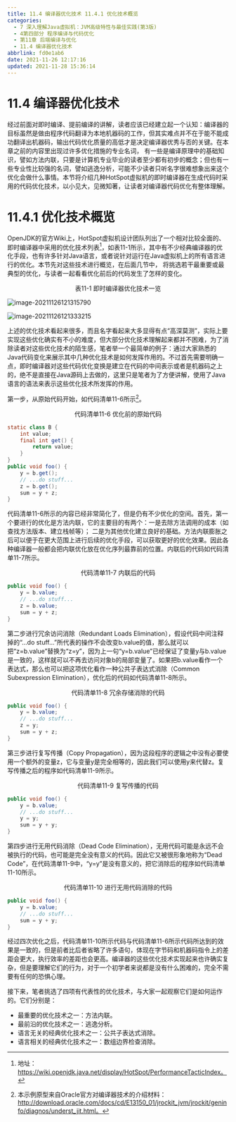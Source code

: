 ```yaml
---
title: 11.4 编译器优化技术 11.4.1 优化技术概览
categories: 
  - 7 深入理解Java虛拟机：JVM高级特性与最佳实践(第3版)
  - 4第四部分 程序编译与代码优化
  - 第11章 后端编译与优化
  - 11.4 编译器优化技术
abbrlink: fd0e1ab6
date: 2021-11-26 12:17:16
updated: 2021-11-28 15:36:14
---
```

# 11.4 编译器优化技术
经过前面对即时编译、提前编译的讲解，读者应该已经建立起一个认知：编译器的目标虽然是做由程序代码翻译为本地机器码的工作，但其实难点并不在于能不能成功翻译出机器码，输出代码优化质量的高低才是决定编译器优秀与否的关键。在本章之前的内容里出现过许多优化措施的专业名词， 有一些是编译原理中的基础知识，譬如方法内联，只要是计算机专业毕业的读者至少都有初步的概念；但也有一些专业性比较强的名词，譬如逃逸分析，可能不少读者只听名字很难想象出来这个优化会做什么事情。本节将介绍几种HotSpot虚拟机的即时编译器在生成代码时采用的代码优化技术，以小见大，见微知著，让读者对编译器代码优化有整体理解。

# 11.4.1 优化技术概览
OpenJDK的官方Wiki上，HotSpot虚拟机设计团队列出了一个相对比较全面的、即时编译器中采用的优化技术列表[^1]，如表11-1所示，其中有不少经典编译器的优化手段，也有许多针对Java语言，或者说针对运行在Java虚拟机上的所有语言进行的优化。本节先对这些技术进行概览，在后面几节中， 将挑选若干最重要或最典型的优化，与读者一起看看优化前后的代码发生了怎样的变化。

<center>表11-1 即时编译器优化技术一览</center>

![image-20211126121315790](https://raw.githubusercontent.com/lanlan2017/images/master/Blog/2021/11/20211126121316.png)

![image-20211126121333215](https://raw.githubusercontent.com/lanlan2017/images/master/Blog/2021/11/20211126121333.png)

上述的优化技术看起来很多，而且名字看起来大多显得有点“高深莫测”，实际上要实现这些优化确实有不小的难度，但大部分优化技术理解起来都并不困难，为了消除读者对这些优化技术的陌生感，笔者举一个最简单的例子：通过大家熟悉的Java代码变化来展示其中几种优化技术是如何发挥作用的。不过首先需要明确一点，即时编译器对这些代码优化变换是建立在代码的中间表示或者是机器码之上的，绝不是直接在Java源码上去做的，这里只是笔者为了方便讲解，使用了Java语言的语法来表示这些优化技术所发挥的作用。

第一步，从原始代码开始，如代码清单11-6所示[^2]。

<center>代码清单11-6 优化前的原始代码</center>

```java
static class B {
    int value;
    final int get() {
        return value;
    }
}
public void foo() {
    y = b.get();
    // ...do stuff... 
    z = b.get();
    sum = y + z;
}
```
代码清单11-6所示的内容已经非常简化了，但是仍有不少优化的空间。首先，第一个要进行的优化是方法内联，它的主要目的有两个：一是去除方法调用的成本（如查找方法版本、建立栈帧等）； 二是为其他优化建立良好的基础。方法内联膨胀之后可以便于在更大范围上进行后续的优化手段，可以获取更好的优化效果。因此各种编译器一般都会把内联优化放在优化序列最靠前的位置。内联后的代码如代码清单11-7所示。

<center>代码清单11-7 内联后的代码</center>

```java
public void foo() {
    y = b.value;
    // ...do stuff... 
    z = b.value;
    sum = y + z;
}
```

第二步进行冗余访问消除（Redundant Loads Elimination），假设代码中间注释掉的“…do stuff…”所代表的操作不会改变b.value的值，那么就可以把“z=b.value”替换为“z=y”，因为上一句“y=b.value”已经保证了变量y与b.value是一致的，这样就可以不再去访问对象b的局部变量了。如果把b.value看作一个表达式，那么也可以把这项优化看作一种公共子表达式消除（Common Subexpression Elimination），优化后的代码如代码清单11-8所示。

<center>代码清单11-8 冗余存储消除的代码</center>

```java
public void foo() {
    y = b.value;
    // ...do stuff... 
    z = y;
    sum = y + z;
}
```
第三步进行复写传播（Copy Propagation），因为这段程序的逻辑之中没有必要使用一个额外的变量z，它与变量y是完全相等的，因此我们可以使用y来代替z。复写传播之后的程序如代码清单11-9所示。

<center>代码清单11-9 复写传播的代码</center>

```java
public void foo() {
    y = b.value;
    // ...do stuff... 
    y = y;
    sum = y + y;
}
```
第四步进行无用代码消除（Dead Code Elimination），无用代码可能是永远不会被执行的代码，也可能是完全没有意义的代码。因此它又被很形象地称为“Dead Code”，在代码清单11-9中，“y=y”是没有意义的，把它消除后的程序如代码清单11-10所示。

<center>代码清单11-10 进行无用代码消除的代码</center>

```java
public void foo() {
    y = b.value;
    // ...do stuff... 
    sum = y + y;
}
```
经过四次优化之后，代码清单11-10所示代码与代码清单11-6所示代码所达到的效果是一致的，但是前者比后者省略了许多语句，体现在字节码和机器码指令上的差距会更大，执行效率的差距也会更高。编译器的这些优化技术实现起来也许确实复杂，但是要理解它们的行为，对于一个初学者来说都是没有什么困难的，完全不需要有任何的恐惧心理。

接下来，笔者挑选了四项有代表性的优化技术，与大家一起观察它们是如何运作的。它们分别是：

- 最重要的优化技术之一：方法内联。
- 最前沿的优化技术之一：逃逸分析。
- 语言无关的经典优化技术之一：公共子表达式消除。
- 语言相关的经典优化技术之一：数组边界检查消除。

[^1]: 地址：https://wiki.openjdk.java.net/display/HotSpot/PerformanceTacticIndex。 
[^2]: 本示例原型来自Oracle官方对编译器技术的介绍材料： http://download.oracle.com/docs/cd/E13150_01/jrockit_jvm/jrockit/geninfo/diagnos/underst_jit.html。
